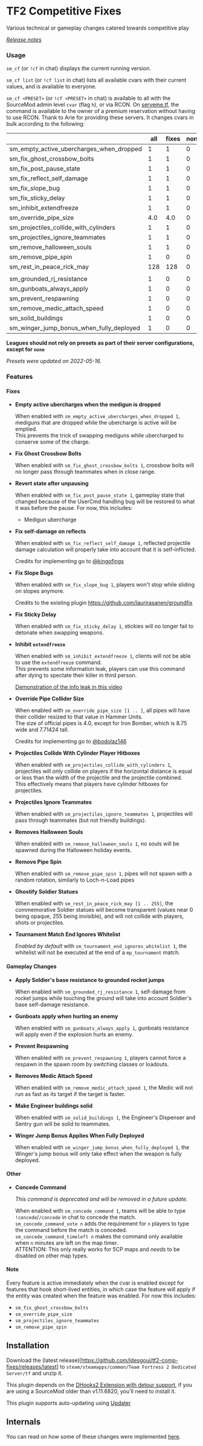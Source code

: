 # TF2 Competitive Fixes

Various technical or gameplay changes catered towards competitive play

[_Release notes_](https://github.com/ldesgoui/tf2-comp-fixes/releases)

### Usage

`sm_cf` (or `!cf` in chat) displays the current running version.

`sm_cf list` (or `!cf list` in chat) lists all available cvars with their
current values, and is available to everyone.

`sm_cf <PRESET>` (or `!cf <PRESET>` in chat) is available to all with the
SourceMod admin level `cvar` (flag `h`), or via RCON. On
[serveme.tf](https://serveme.tf), the command is available to the owner of a
premium reservation without having to use RCON. Thank to Arie for providing
these servers. It changes cvars in bulk according to the following:

|                                          | all | fixes | none |  asf | etf2l | ozf | rgl |
| ---------------------------------------- | --- | ----- | ---- |  --- | ----- | --- | --- |
| sm_empty_active_ubercharges_when_dropped | 1   | 1     | 0    |  0   | 1     | 0   | 0   |
| sm_fix_ghost_crossbow_bolts              | 1   | 1     | 0    |  0   | 1     | 1   | 1   |
| sm_fix_post_pause_state                  | 1   | 1     | 0    |  0   | 1     | 0   | 0   |
| sm_fix_reflect_self_damage               | 1   | 1     | 0    |  0   | 0     | 0   | 1   |
| sm_fix_slope_bug                         | 1   | 1     | 0    |  1   | 1     | 1   | 1   |
| sm_fix_sticky_delay                      | 1   | 1     | 0    |  0   | 1     | 1   | 1   |
| sm_inhibit_extendfreeze                  | 1   | 1     | 0    |  0   | 1     | 1   | 1   |
| sm_override_pipe_size                    | 4.0 | 4.0   | 0    |  0   | 4.0   | 4.0 | 0   |
| sm_projectiles_collide_with_cylinders    | 1   | 1     | 0    |  0   | 0     | 0   | 0   |
| sm_projectiles_ignore_teammates          | 1   | 1     | 0    |  1   | 1     | 0   | 0   |
| sm_remove_halloween_souls                | 1   | 1     | 0    |  0   | 1     | 1   | 1   |
| sm_remove_pipe_spin                      | 1   | 0     | 0    |  0   | 0     | 0   | 0   |
| sm_rest_in_peace_rick_may                | 128 | 128   | 0    |  0   | 0     | 255 | 128 |
|                                          |     |       |      |      |       |     |     |
| sm_grounded_rj_resistance                | 1   | 0     | 0    |  0   | 0     | 0   | 0   |
| sm_gunboats_always_apply                 | 1   | 0     | 0    |  0   | 1     | 0   | 0   |
| sm_prevent_respawning                    | 1   | 0     | 0    |  0   | 0     | 0   | 0   |
| sm_remove_medic_attach_speed             | 1   | 0     | 0    |  0   | 0     | 0   | 0   |
| sm_solid_buildings                       | 1   | 0     | 0    |  0   | 0     | 0   | 0   |
| sm_winger_jump_bonus_when_fully_deployed | 1   | 0     | 0    |  0   | 1     | 0   | 0   |

**Leagues should not rely on presets as part of their server configurations,
except for `none`**

_Presets were updated on 2022-05-16._

### Features

#### Fixes

- **Empty active ubercharges when the medigun is dropped**

  When enabled with `sm_empty_active_ubercharges_when_dropped 1`, mediguns that
  are dropped while the ubercharge is active will be emptied.  
  This prevents the trick of swapping mediguns while ubercharged to conserve
  some of the charge.

- **Fix Ghost Crossbow Bolts**

  When enabled with `sm_fix_ghost_crossbow_bolts 1`, crossbow bolts will no
  longer pass through teammates when in close range.

- **Revert state after unpausing**

  When enabled with `sm_fix_post_pause_state 1`, gameplay state that changed
  because of the UserCmd handling bug will be restored to what it was before
  the pause. For now, this includes:

  - Medigun ubercharge

- **Fix self-damage on reflects**

  When enabled with `sm_fix_reflect_self_damage 1`, reflected projectile damage
  calculation will properly take into account that it is self-inflicted.

  Credits for implementing go to [@kingofings]

- **Fix Slope Bugs**

  When enabled with `sm_fix_slope_bug 1`, players won't stop while sliding on
  slopes anymore.

  Credits to the existing plugin https://github.com/laurirasanen/groundfix

- **Fix Sticky Delay**

  When enabled with `sm_fix_sticky_delay 1`, stickies will no longer fail to
  detonate when swapping weapons.

- **Inhibit `extendfreeze`**

  When enabled with `sm_inhibit_extendfreeze 1`, clients will not be able to use
  the `extendfreeze` command.  
  This prevents some information leak, players can use this command after dying
  to spectate their killer in third person.

  [Demonstration of the info leak in this video](https://youtu.be/WHGVAJgHMX8?t=371)

- **Override Pipe Collider Size**

  When enabled with `sm_override_pipe_size [1 .. ]`, all pipes will have their
  collider resized to that value in Hammer Units.  
  The size of official pipes is 4.0, except for Iron Bomber, which is 8.75 wide
  and 7.71424 tall.

  Credits for implementing go to [@bodolaz146]

- **Projectiles Collide With Cylinder Player Hitboxes**

  When enabled with `sm_projectiles_collide_with_cylinders 1`, projectiles will
  only collide on players if the horizontal distance is equal or less than
  the width of the projectile and the projectile combined.  
  This effectively means that players have cylinder hitboxes for projectiles.

- **Projectiles Ignore Teammates**

  When enabled with `sm_projectiles_ignore_teammates 1`, projectiles will pass
  through teammates (but not friendly buildings).

- **Removes Halloween Souls**

  When enabled with `sm_remove_halloween_souls 1`, no souls will be spawned
  during the Halloween holiday events.

- **Remove Pipe Spin**

  When enabled with `sm_remove_pipe_spin 1`, pipes will not spawn with a random
  rotation, similarly to Loch-n-Load pipes

- **Ghostify Soldier Statues**

  When enabled with `sm_rest_in_peace_rick_may [1 .. 255]`, the commemorative
  Soldier statues will become transparent (values near 0 being opaque, 255 being
  invisible), and will not collide with players, shots or projectiles.

- **Tournament Match End Ignores Whitelist**

  _Enabled by default_ with `sm_tournament_end_ignores_whitelist 1`, the whitelist
  will not be executed at the end of a `mp_tournament` match.

#### Gameplay Changes

- **Apply Soldier's base resistance to grounded rocket jumps**

  When enabled with `sm_grounded_rj_resistance 1`, self-damage from rocket jumps
  while touching the ground will take into account Soldier's base self-damage
  resistance.

- **Gunboats apply when hurting an enemy**

  When enabled with `sm_gunboats_always_apply 1`, gunboats resistance will apply
  even if the explosion hurts an enemy.

- **Prevent Respawning**

  When enabled with `sm_prevent_respawning 1`, players cannot force a respawn in
  the spawn room by switching classes or loadouts.

- **Removes Medic Attach Speed**

  When enabled with `sm_remove_medic_attach_speed 1`, the Medic will not run as
  fast as its target if the target is faster.

- **Make Engineer buildings solid**

  When enabled with `sm_solid_buildings 1`, the Engineer's Dispenser and
  Sentry gun will be solid to teammates.

- **Winger Jump Bonus Applies When Fully Deployed**

  When enabled with `sm_winger_jump_bonus_when_fully_deployed 1`, the Winger's
  jump bonus will only take effect when the weapon is fully deployed.

#### Other

- **Concede Command**

  _This command is deprecated and will be removed in a future update._

  When enabled with `sm_concede_command 1`, teams will be able to type
  `!concede`/`/concede` in chat to concede the match.  
  `sm_concede_command_vote n` adds the requirement for `n` players to type the
  command before the match is conceded.  
  `sm_concede_command_timeleft n` makes the command only available when `n`
  minutes are left on the map timer.  
  ATTENTION: This only really works for 5CP maps and *needs* to be disabled on
  other map types.


[@bodolaz146]: https://github.com/bodolaz146
[@kingofings]: https://github.com/kingofings

#### Note

Every feature is active immediately when the cvar is enabled except for features
that hook short-lived entities, in which case the feature will apply if the
entity was created when the feature was enabled. For now this includes:

- `sm_fix_ghost_crossbow_bolts`
- `sm_override_pipe_size`
- `sm_projectiles_ignore_teammates`
- `sm_remove_pipe_spin`

## Installation

Download the (latest release)[https://github.com/ldesgoui/tf2-comp-fixes/releases/latest]
to `steam/steamapps/common/Team Fortress 2 Dedicated Server/tf` and unzip it.

This plugin depends on the
[DHooks2 Extension with detour support](https://forums.alliedmods.net/showpost.php?p=2588686&postcount=589),
if you are using a SourceMod older than v1.11.6820, you'll need to install it.

This plugin supports auto-updating using
[Updater](https://forums.alliedmods.net/showthread.php?t=169095)

## Internals

You can read on how some of these changes were implemented [here](INTERNALS.md).
